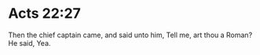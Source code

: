 # Acts 22:27

Then the chief captain came, and said unto him, Tell me, art thou a Roman? He said, Yea.